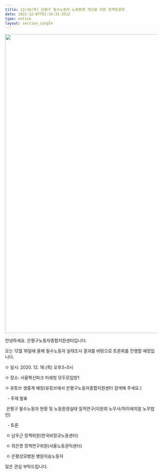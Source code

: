```yaml
---
title: 12/16(목) 은평구 필수노동자 노동환경 개선을 위한 정책토론회
date: 2021-12-07T01:34:33.551Z
type: notice
layout: section_single
---
```

<p><img src="https://drive.tiny.cloud/1/engl1s97gj9hrxpoa7eh7z5f05ozxfm1box3nxkh4j7a43ei/f2d52c5c-d4c4-4e46-b3ef-d68993e587b1" alt="" width="700" height="981" /></p>
<p>안녕하세요. 은평구노동자종합지원센터입니다.</p>
<p>오는 12월 16일에 올해 필수노동자 실태조사 결과를 바탕으로 토론회를 진행할 예정입니다.</p>
<p>ㅇ&nbsp;일시: 2020. 12. 16.(목) 오후3~5시</p>
<p>ㅇ 장소: 서울혁신파크 미래청 모두모임방1</p>
<p>ㅇ 유튜브 생중계 예정(유튜브에서 은평구노동자종합지원센터 검색해 주세요.)</p>
<p>&nbsp; - 주제 발표</p>
<p>&nbsp;은평구 필수노동자 현황 및 노동환경실태 질적연구(이원희 노무사/하이에치알 노무법인)</p>
<p>&nbsp; - 토론</p>
<p>&nbsp;ㅇ 남우근 정책위원(한국비정규노동센터)</p>
<p>&nbsp;ㅇ 최은영 정책연구위원(서울노동권익센터)</p>
<p>&nbsp;ㅇ 은평성모병원 병원이송노동자</p>
<p>많은 관심 부탁드립니다.</p>